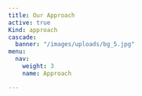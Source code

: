 ```yaml
---
title: Our Approach
active: true
Kind: approach
cascade:
  banner: "/images/uploads/bg_5.jpg"
menu:
  nav:
    weight: 3
    name: Approach

---
```

